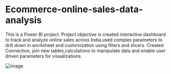 # Ecommerce-online-sales-data-analysis
This is a Power BI project. Project objective is created interactive dashboard to track and analyze online sales across India.used complex parameters to drill down in worksheet and customization using filters and slicers.
Created Connection, join new tables,calculations to manipulate data and enable user driven parameters for visualizations.

![image](https://user-images.githubusercontent.com/129850080/233077761-bcee77bd-c03f-49e2-886b-ad377fa47451.png)
